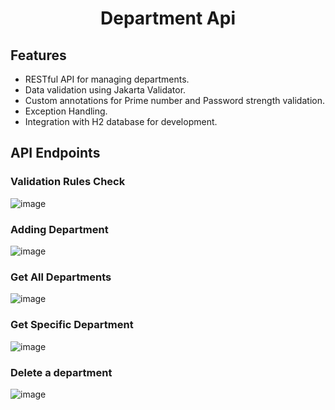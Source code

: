 
<h1 align="center">Department Api</h1>

## Features

* RESTful API for managing departments.
* Data validation using Jakarta Validator.
* Custom annotations for Prime number and Password strength validation.
* Exception Handling.
* Integration with H2 database for development.

## API Endpoints
### Validation Rules Check
![image](https://github.com/user-attachments/assets/fe780888-b2d5-48a1-b331-411499955d93)
### Adding Department
![image](https://github.com/user-attachments/assets/5dc439ce-3eb5-47a2-b8e9-4f53e5823c9d)
### Get All Departments
![image](https://github.com/user-attachments/assets/f0ebc464-195d-4d26-95e5-e5d28d919c23)
### Get Specific Department
![image](https://github.com/user-attachments/assets/1d758a2a-7ecd-4645-a9e8-fdb1f3716a74)
### Delete a department
![image](https://github.com/user-attachments/assets/bf648633-aba5-488b-a6c0-9a6a1f595dc7)




